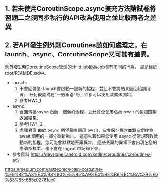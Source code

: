 ## 1. 若未使用CoroutinScope.async擴充方法請試著將習題二之須同步執行的API改為使用之並比較兩者之差異
## 2. 若API發生例外則Coroutines該如何處理之，在launch、async、CoroutineScope又可能有差異。

例外發生時CoroutineScope管理的child job因為Job會有不同的行為，
請紀錄於root/REAMDE.md中。
* launch:
    1. 不會回傳值:
launch會啟動一個新的協程，並且不會將結果返回給調用者。 任何被認為是“一勞永逸”的工作都可以使用啟動來開始。
    2. 參考HW4_1
* async:
    1. 會回傳值async
啟動一個新的協程，並允許您使用名為 await 的掛起函數返回結果。
    2. 參考HW4_2
    3. 處理異常
由於 async 期望最終調用 await，它會保存異常並將它們作為 await 調用的一部分重新拋出。 這意味著如果您使用 async 從常規函數啟動新的協程，您可能會默默地丟棄異常。 這些丟棄的異常不會出現在您的崩潰指標中，也不會在 logcat 中記錄下來。 
* 參考資料
<https://developer.android.com/kotlin/coroutines/coroutines-adv>

<https://medium.com/jastzeonic/kotlin-coroutine-%E9%82%A3%E4%B8%80%E5%85%A9%E4%BB%B6%E4%BA%8B%E6%83%85-685e02761ae0>
